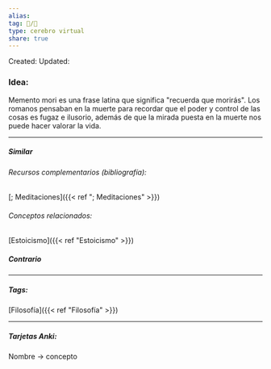 ```yaml
---
alias: 
tag: 📝/🌱
type: cerebro virtual
share: true
---
```

Created: 
Updated: 


### Idea:
Memento mori es una frase latina que significa "recuerda que morirás".
Los romanos pensaban en la muerte para recordar que el poder y control de las cosas es fugaz e ilusorio, además de que la mirada puesta en la muerte nos puede hacer valorar la vida.

---
##### Similar
###### Recursos complementarios (bibliografía):
[; Meditaciones]({{< ref "; Meditaciones" >}})
###### Conceptos relacionados:
[Estoicismo]({{< ref "Estoicismo" >}})
##### Contrario


---
##### Tags:
[Filosofía]({{< ref "Filosofía" >}})

---
##### Tarjetas Anki:
Nombre → concepto